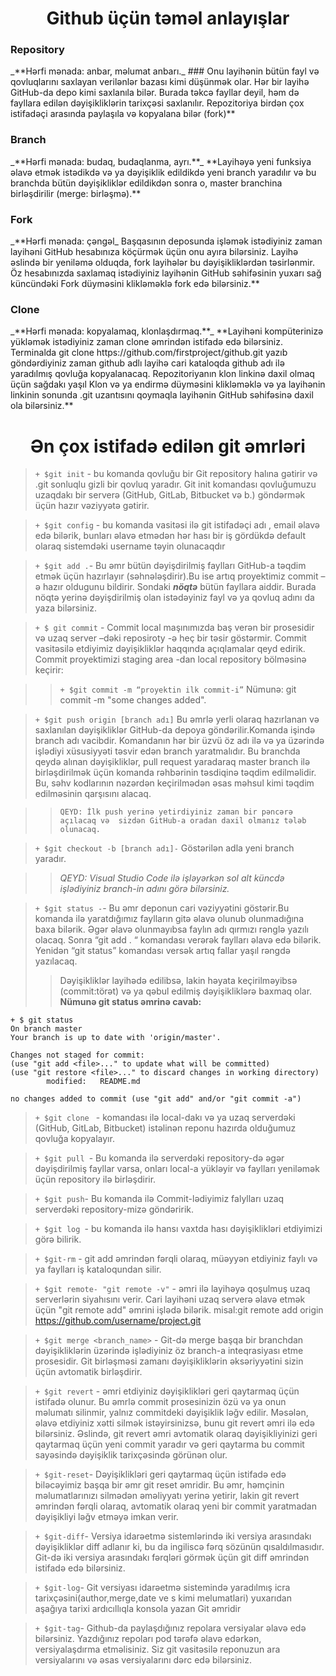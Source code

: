 <h1 align="center">Github üçün təməl anlayışlar</h1>

<h3>Repository</h3>
_**Hərfi mənada: anbar, məlumat anbarı._
### Onu layihənin bütün fayl və qovluqlarını saxlayan verilənlər bazası kimi düşünmək olar. 
Hər bir layihə GitHub-da depo kimi saxlanıla bilər.
Burada təkcə fayllar deyil, həm də fayllara edilən dəyişikliklərin tarixçəsi saxlanılır.
Repozitoriya birdən çox istifadəçi arasında paylaşıla və kopyalana bilər (fork)**

<h3>Branch</h3>
_**Hərfi mənada: budaq, budaqlanma, ayrı.**_
**Layihəyə yeni funksiya əlavə etmək istədikdə və ya dəyişiklik edildikdə yeni branch yaradılır və bu branchda bütün dəyişikliklər edildikdən sonra o, master branchina birləşdirilir
(merge: birləşmə).**

<h3>Fork</h3>
_**Hərfi mənada: çəngəl_
Başqasının deposunda işləmək istədiyiniz zaman layihəni GitHub hesabınıza köçürmək üçün onu ayıra bilərsiniz.
Layihə əslində bir yeniləmə olduqda, fork layihələr bu dəyişikliklərdən təsirlənmir.
Öz hesabınızda saxlamaq istədiyiniz layihənin GitHub səhifəsinin yuxarı sağ küncündəki Fork düyməsini klikləməklə fork edə bilərsiniz.**

<h3>Clone</h3>
_**Hərfi mənada: kopyalamaq, klonlaşdırmaq.**_
**Layihəni kompüterinizə yükləmək istədiyiniz zaman clone əmrindən istifadə edə bilərsiniz.
Terminalda git clone https://github.com/firstproject/github.git yazıb göndərdiyiniz zaman github adlı layihə cari kataloqda github adı ilə yaradılmış qovluğa kopyalanacaq. Repozitoriyanın klon linkinə daxil olmaq üçün sağdakı yaşıl Klon və ya endirmə düyməsini klikləməklə və ya layihənin linkinin sonunda .git uzantısını qoymaqla layihənin GitHub səhifəsinə daxil ola bilərsiniz.**


<h1 align="center" `rgb(122, 169, 60)`>Ən çox istifadə edilən git əmrləri</h1> 

>`+ $git init` - bu komanda qovluğu bir Git repository halına gətirir və 
.git sonluqlu gizli bir qovluq yaradır. 
Git init komandası qovluğumuzu uzaqdakı bir serverə (GitHub, GitLab, Bitbucket və b.) göndərmək üçün hazır vəziyyətə gətirir.

>`+ $git config` - bu komanda vasitəsi ilə git istifadəçi adı , email əlavə edə bilərik, bunları əlavə etmədən hər hası bir iş gördükdə default olaraq sistemdəki username təyin olunacaqdır

> `+ $git add .`- Bu əmr bütün dəyişdirilmiş faylları GitHub-a təqdim etmək üçün hazırlayır (səhnələşdirir).Bu ise artıq proyektimiz commit –ə hazır oldugunu bildirir. Sondaki  _**nöqtə**_ bütün fayllara aiddir. Burada nöqtə yerinə dəyişdirilmiş olan istədəyiniz fayl və ya qovluq adını da yaza bilərsiniz.



> `+ $ git commit` - Commit local maşınımızda baş verən bir prosesidir və uzaq server –dəki reposiroty -ə heç bir təsir göstərmir. Commit vasitəsilə etdiyimiz dəyişikliklər haqqında açıqlamalar qeyd edirik. Commit proyektimizi staging area -dan local repository bölməsinə keçirir:

>>`+ $git commit -m “proyektin ilk commit-i”`
>>Nümunə: git commit -m "some changes added".

>`+ $git push origin [branch adı]`
Bu əmrlə yerli olaraq hazırlanan və saxlanılan dəyişikliklər GitHub-da depoya göndərilir.Komanda işində branch adı vacibdir. Komandanın hər bir üzvü öz adı ilə və ya üzərində işlədiyi xüsusiyyəti təsvir edən branch yaratmalıdır. Bu branchda qeydə alınan dəyişikliklər, pull request yaradaraq master branch ilə birləşdirilmək üçün komanda rəhbərinin təsdiqinə təqdim edilməlidir.
Bu, səhv kodlarının nəzərdən keçirilmədən əsas məhsul kimi təqdim edilməsinin qarşısını alacaq.

>> `QEYD: İlk push yerinə yetirdiyiniz zaman bir pəncərə açılacaq və 
sizdən GitHub-a oradan daxil olmanız tələb olunacaq.`

>`+ $git checkout -b [branch adı]-`
Göstərilən adla yeni branch yaradır.


>>_QEYD: Visual Studio Code ilə işləyərkən sol alt küncdə işlədiyiniz branch-in adını görə bilərsiniz._

>`+ $git status -`- Bu əmr deponun cari vəziyyətini göstərir.Bu komanda ilə yaratdığımız faylların gitə əlavə olunub olunmadığına baxa bilərik. Əgər əlavə olunmayıbsa faylın adı qırmızı rənglə yazılı olacaq. Sonra “git add . “ komandası verərək faylları əlavə edə bilərik. Yenidən “git status” komandası versək artıq fallar yaşıl rəngdə yazılacaq.
>>Dəyişikliklər layihədə edilibsə, lakin həyata keçirilməyibsə (commit:törət) və ya qəbul edilmiş dəyişikliklərə baxmaq olar.
**Nümunə git status əmrinə cavab:**
```
+ $ git status
On branch master
Your branch is up to date with 'origin/master'.

Changes not staged for commit:
(use "git add <file>..." to update what will be committed)
(use "git restore <file>..." to discard changes in working directory)
        modified:   README.md

no changes added to commit (use "git add" and/or "git commit -a")
```
>`+ $git clone ` -  komandası ilə local-dakı və ya uzaq serverdəki (GitHub, GitLab, Bitbucket) istəlinən reponu hazırda olduğumuz qovluğa kopyalayır.


>`+ $git pull `- Bu komanda ilə serverdəki repository-də əgər dəyişdirilmiş fayllar varsa, onları local-a yükləyir və faylları yeniləmək üçün repository ilə birləşdirir.

> `+ $git push`- Bu komanda ilə Commit-lədiyimiz falylları uzaq serverdəki repository-mizə göndəririk.

>`+ $git log `- bu komanda ilə hansı vaxtda hası dəyişiklikləri etdiyimizi görə bilirik.

> `+ $git-rm` - git add əmrindən fərqli olaraq, müəyyən etdiyiniz faylı və ya faylları iş kataloqundan silir.

> `+ $git remote- "git remote -v"` - əmri ilə layihəyə qoşulmuş uzaq serverlərin siyahısını verir. Cari layihəni uzaq serverə əlavə etmək üçün "git remote add" əmrini işlədə bilərik.
misal:git remote add origin  https://github.com/username/project.git

>`+ $git merge <branch_name>` - Git-də merge başqa bir branchdan dəyişikliklərin üzərində işlədiyiniz öz branch-a inteqrasiyası etme prosesidir. Git birləşməsi zamanı dəyişikliklərin əksəriyyətini sizin üçün avtomatik birləşdirir.

>`+ $git revert` - əmri etdiyiniz dəyişiklikləri geri qaytarmaq üçün istifadə olunur. Bu əmrlə commit prosesinizin özü və ya onun məlumatı silinmir, yalnız commitdeki dəyişiklik ləğv edilir. Məsələn, əlavə etdiyiniz xətti silmək istəyirsinizsə, bunu git revert əmri ilə edə bilərsiniz. Əslində, git revert əmri avtomatik olaraq dəyişikliyinizi geri qaytarmaq üçün yeni commit yaradır və geri qaytarma bu commit sayəsində dəyişiklik tarixçəsində görünən olur.

> `+ $git-reset`- Dəyişiklikləri geri qaytarmaq üçün istifadə edə biləcəyimiz başqa bir əmr git reset əmridir. Bu əmr, həmçinin məlumatlarınızı silmədən əməliyyatı yerinə yetirir, lakin git revert əmrindən fərqli olaraq, avtomatik olaraq yeni bir commit yaratmadan dəyişikliyi ləğv etməyə imkan verir.

>`+ $git-diff`- Versiya idarəetmə sistemlərində iki versiya arasındakı dəyişikliklər diff adlanır ki, bu da ingiliscə fərq sözünün qısaldılmasıdır. Git-də iki versiya arasındakı fərqləri görmək üçün git diff əmrindən istifadə edə bilərsiniz.

>`+ $git-log`- Git versiyası idarəetmə sistemində yaradılmış icra tarixçəsini(author,merge,date ve s kimi melumatlari) yuxarıdan aşağıya tarixi ardıcıllıqla konsola yazan Git əmridir

>`+ $git-tag`- Github-da paylaşdığınız repolara versiyalar əlavə edə bilərsiniz. Yazdığınız repoları pod tərəfə əlavə edərkən, versiyalaşdırma etməlisiniz. Siz git vasitəsilə reponuzun ara versiyalarını və əsas versiyalarını dərc edə bilərsiniz.
